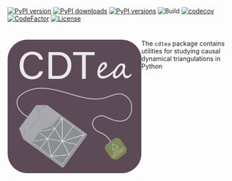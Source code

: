 
[![PyPI version](https://img.shields.io/pypi/v/cdtea)](https://pypi.org/project/cdtea/)
[![PyPI downloads](https://img.shields.io/pypi/dm/cdtea)](https://pypi.org/project/cdtea/)
[![PyPI versions](https://img.shields.io/pypi/pyversions/cdtea)](https://pypi.org/project/cdtea/)
![Build](https://github.com/JWKennington/cdtea/actions/workflows/build.yml/badge.svg)
[![codecov](https://codecov.io/gh/JWKennington/cdtea/branch/main/graph/badge.svg?token=PXZFr0Pjpr)](https://codecov.io/gh/JWKennington/cdtea)
[![CodeFactor](https://www.codefactor.io/repository/github/jwkennington/cdtea/badge)](https://www.codefactor.io/repository/github/jwkennington/cdtea)
[![License](https://img.shields.io/github/license/JWKennington/cdtea?color=magenta&label=License)](https://pypi.org/project/cdtea/)

# <img alt="CDTea" src="/img/logo_alternate.svg" height="300" align="left">

The `cdtea` package contains utilities for studying causal dynamical triangulations 
in Python

